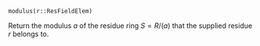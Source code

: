```
modulus(r::ResFieldElem)
```

Return the modulus $a$ of the residue ring $S = R/(a)$ that the supplied residue $r$ belongs to.
